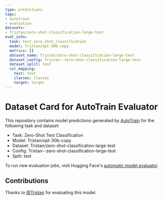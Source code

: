 ```yaml
---
type: predictions
tags:
- autotrain
- evaluation
datasets:
- Tristan/zero-shot-classification-large-test
eval_info:
  task: text_zero_shot_classification
  model: Tristan/opt-30b-copy
  metrics: []
  dataset_name: Tristan/zero-shot-classification-large-test
  dataset_config: Tristan--zero-shot-classification-large-test
  dataset_split: test
  col_mapping:
    text: text
    classes: classes
    target: target
---
```

# Dataset Card for AutoTrain Evaluator

This repository contains model predictions generated by [AutoTrain](https://huggingface.co/autotrain) for the following task and dataset:

* Task: Zero-Shot Text Classification
* Model: Tristan/opt-30b-copy
* Dataset: Tristan/zero-shot-classification-large-test
* Config: Tristan--zero-shot-classification-large-test
* Split: test

To run new evaluation jobs, visit Hugging Face's [automatic model evaluator](https://huggingface.co/spaces/autoevaluate/model-evaluator).

## Contributions

Thanks to [@Tristan](https://huggingface.co/Tristan) for evaluating this model.